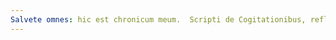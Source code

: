 ```yaml
---
Salvete omnes: hic est chronicum meum.  Scripti de Cogitationibus, reflectionibus, speris meis continentur his paginis.  Latine scripsit modo ut abilitates meae exercitentur
---
```


